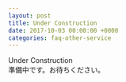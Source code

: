 ```yaml
---
layout: post
title: Under Construction
date: 2017-10-03 00:00:00 +0000
categories: faq-other-service
---
```

Under Construction<br>
準備中です。お待ちください。
